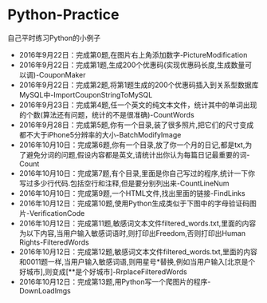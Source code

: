 # Python-Practice
自己平时练习Python的小例子
* 2016年9月22日：完成第0题,在图片右上角添加数字-PictureModification
* 2016年9月22日：完成第1题,生成200个优惠码(实现优惠码长度,生成数量可以调)-CouponMaker
* 2016年9月22日：完成第2题,将第1题生成的200个优惠码插入到关系型数据库MySQL中-ImportCouponStringToMySQL
* 2016年9月23日：完成第4题,任一个英文的纯文本文件，统计其中的单词出现的个数(算法还有问题，统计的不是很准确)-CountWords
* 2016年9月28日：完成第5题,你有一个目录,装了很多照片,把它们的尺寸变成都不大于iPhone5分辨率的大小-BatchModifyImage
* 2016年10月10日：完成第6题,你有一个目录,放了你一个月的日记,都是txt,为了避免分词的问题,假设内容都是英文,请统计出你认为每篇日记最重要的词-Count
* 2016年10月10日：完成第7题,有个目录,里面是你自己写过的程序,统计一下你写过多少行代码.包括空行和注释,但是要分别列出来-CountLineNum
* 2016年10月10日：完成第9题,一个HTML文件,找出里面的链接-FindLinks
* 2016年10月12日：完成第10题,使用Python生成类似于下图中的字母验证码图片-VerificationCode
* 2016年10月12日：完成第11题,敏感词文本文件filtered_words.txt,里面的内容为以下内容,当用户输入敏感词语时,则打印出Freedom,否则打印出Human Rights-FilteredWords
* 2016年10月12日：完成第12题,敏感词文本文件filtered_words.txt,里面的内容和0011题一样,当用户输入敏感词语,则用星号*替换,例如当用户输入[北京是个好城市],则变成[**是个好城市]-RrplaceFilteredWords
* 2016年10月12日：完成第13题,用Python写一个爬图片的程序-DownLoadImgs
